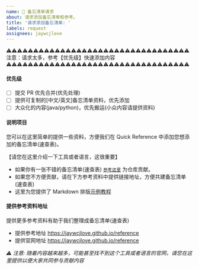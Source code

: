 ```yaml
---
name: 🤙 备忘清单请求
about: 请求添加备忘清单和参考。
title: '请求添加备忘清单: '
labels: request
assignees: jaywcjlove
---
```


⚠️⚠️⚠️⚠️⚠️⚠️⚠️⚠️⚠️⚠️⚠️⚠️⚠️⚠️⚠️⚠️⚠️⚠️⚠️⚠️⚠️⚠️⚠️⚠️⚠️⚠️⚠️⚠️⚠️⚠️⚠️⚠️⚠️⚠️   
注意：请求太多，参考【优先级】快速添加内容  
⚠️⚠️⚠️⚠️⚠️⚠️⚠️⚠️⚠️⚠️⚠️⚠️⚠️⚠️⚠️⚠️⚠️⚠️⚠️⚠️⚠️⚠️⚠️⚠️⚠️⚠️⚠️⚠️⚠️⚠️⚠️⚠️⚠️⚠️  

#### 优先级

- [ ] 提交 PR 优先合并(优先处理)
- [ ] 提供可复制的[中文/英文]备忘清单资料，优先添加
- [ ] 大众化的内容(java/python)，优先搬运(小众内容请提供资料)

#### 说明项目

您可以在这里简单的提供一些资料，方便我们在 Quick Reference 中添加您想添加的备忘清单(速查表)。

【请您在这里介绍一下工具或者语言，这很重要】

- 如果你有一张不错的备忘清单(速查表) [`参考这里`](https://github.com/jaywcjlove/reference/blob/main/CONTRIBUTING.md) 为仓库贡献。
- 如果您不方便贡献，请在下方参考资料中提供链接地址，方便共建备忘清单(速查表)
- 这里为您提供了 Markdown 排版[示例教程](https://jaywcjlove.github.io/reference/docs/quickreference.html)

#### 提供参考资料地址

提供更多参考资料有助于我们整理成备忘清单(速查表)

- 提供参考地址 https://jaywcjlove.github.io/reference
- 提供官网地址 https://jaywcjlove.github.io/reference

_⚠️ 注意: 随着内容越来越多，可能甚至找不到这个工具或者语言的官网，请您在这里提供以便大家共同参与贡献内容_
